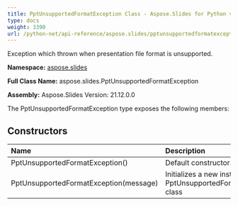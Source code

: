 ```yaml
---
title: PptUnsupportedFormatException Class - Aspose.Slides for Python via .NET - API Reference
type: docs
weight: 3390
url: /python-net/api-reference/aspose.slides/pptunsupportedformatexception/
---
```


Exception which thrown when presentation file format is unsupported.

**Namespace:** [aspose.slides](/python-net/api-reference/aspose.slides/)

**Full Class Name:** aspose.slides.PptUnsupportedFormatException

**Assembly:**  Aspose.Slides Version: 21.12.0.0

The PptUnsupportedFormatException type exposes the following members:
## **Constructors**
|**Name**|**Description**|
| :- | :- |
|PptUnsupportedFormatException()|Default constructor.|
|PptUnsupportedFormatException(message)|Initializes a new instance of the PptUnsupportedFormatException class|

